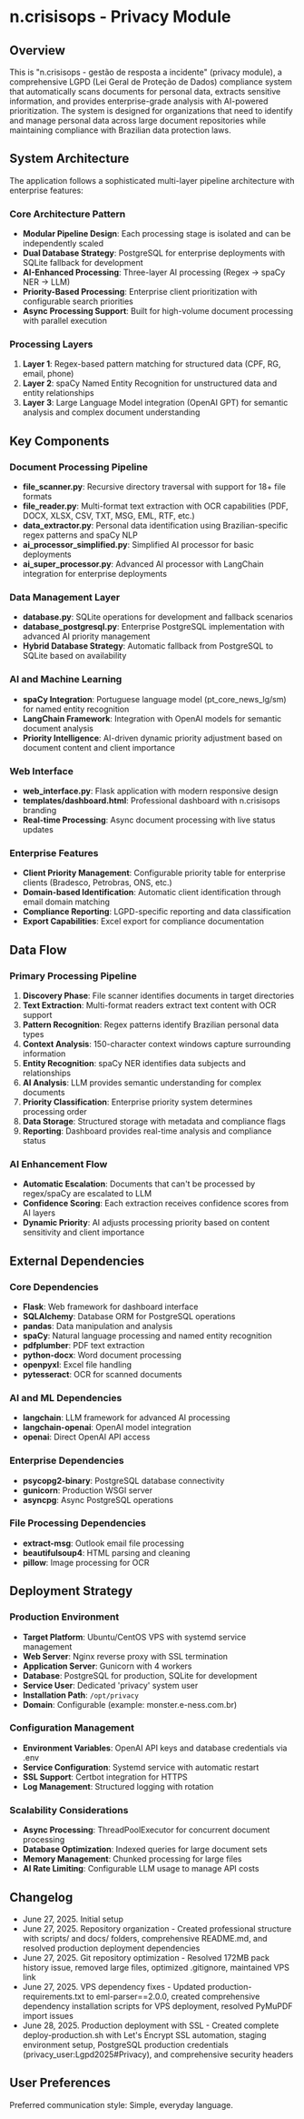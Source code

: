 # n.crisisops - Privacy Module

## Overview

This is "n.crisisops - gestão de resposta a incidente" (privacy module), a comprehensive LGPD (Lei Geral de Proteção de Dados) compliance system that automatically scans documents for personal data, extracts sensitive information, and provides enterprise-grade analysis with AI-powered prioritization. The system is designed for organizations that need to identify and manage personal data across large document repositories while maintaining compliance with Brazilian data protection laws.

## System Architecture

The application follows a sophisticated multi-layer pipeline architecture with enterprise features:

### Core Architecture Pattern
- **Modular Pipeline Design**: Each processing stage is isolated and can be independently scaled
- **Dual Database Strategy**: PostgreSQL for enterprise deployments with SQLite fallback for development
- **AI-Enhanced Processing**: Three-layer AI processing (Regex → spaCy NER → LLM)
- **Priority-Based Processing**: Enterprise client prioritization with configurable search priorities
- **Async Processing Support**: Built for high-volume document processing with parallel execution

### Processing Layers
1. **Layer 1**: Regex-based pattern matching for structured data (CPF, RG, email, phone)
2. **Layer 2**: spaCy Named Entity Recognition for unstructured data and entity relationships
3. **Layer 3**: Large Language Model integration (OpenAI GPT) for semantic analysis and complex document understanding

## Key Components

### Document Processing Pipeline
- **file_scanner.py**: Recursive directory traversal with support for 18+ file formats
- **file_reader.py**: Multi-format text extraction with OCR capabilities (PDF, DOCX, XLSX, CSV, TXT, MSG, EML, RTF, etc.)
- **data_extractor.py**: Personal data identification using Brazilian-specific regex patterns and spaCy NLP
- **ai_processor_simplified.py**: Simplified AI processor for basic deployments
- **ai_super_processor.py**: Advanced AI processor with LangChain integration for enterprise deployments

### Data Management Layer
- **database.py**: SQLite operations for development and fallback scenarios
- **database_postgresql.py**: Enterprise PostgreSQL implementation with advanced AI priority management
- **Hybrid Database Strategy**: Automatic fallback from PostgreSQL to SQLite based on availability

### AI and Machine Learning
- **spaCy Integration**: Portuguese language model (pt_core_news_lg/sm) for named entity recognition
- **LangChain Framework**: Integration with OpenAI models for semantic document analysis
- **Priority Intelligence**: AI-driven dynamic priority adjustment based on document content and client importance

### Web Interface
- **web_interface.py**: Flask application with modern responsive design
- **templates/dashboard.html**: Professional dashboard with n.crisisops branding
- **Real-time Processing**: Async document processing with live status updates

### Enterprise Features
- **Client Priority Management**: Configurable priority table for enterprise clients (Bradesco, Petrobras, ONS, etc.)
- **Domain-based Identification**: Automatic client identification through email domain matching
- **Compliance Reporting**: LGPD-specific reporting and data classification
- **Export Capabilities**: Excel export for compliance documentation

## Data Flow

### Primary Processing Pipeline
1. **Discovery Phase**: File scanner identifies documents in target directories
2. **Text Extraction**: Multi-format readers extract text content with OCR support
3. **Pattern Recognition**: Regex patterns identify Brazilian personal data types
4. **Context Analysis**: 150-character context windows capture surrounding information
5. **Entity Recognition**: spaCy NER identifies data subjects and relationships
6. **AI Analysis**: LLM provides semantic understanding for complex documents
7. **Priority Classification**: Enterprise priority system determines processing order
8. **Data Storage**: Structured storage with metadata and compliance flags
9. **Reporting**: Dashboard provides real-time analysis and compliance status

### AI Enhancement Flow
- **Automatic Escalation**: Documents that can't be processed by regex/spaCy are escalated to LLM
- **Confidence Scoring**: Each extraction receives confidence scores from AI layers
- **Dynamic Priority**: AI adjusts processing priority based on content sensitivity and client importance

## External Dependencies

### Core Dependencies
- **Flask**: Web framework for dashboard interface
- **SQLAlchemy**: Database ORM for PostgreSQL operations
- **pandas**: Data manipulation and analysis
- **spaCy**: Natural language processing and named entity recognition
- **pdfplumber**: PDF text extraction
- **python-docx**: Word document processing
- **openpyxl**: Excel file handling
- **pytesseract**: OCR for scanned documents

### AI and ML Dependencies
- **langchain**: LLM framework for advanced AI processing
- **langchain-openai**: OpenAI model integration
- **openai**: Direct OpenAI API access

### Enterprise Dependencies
- **psycopg2-binary**: PostgreSQL database connectivity
- **gunicorn**: Production WSGI server
- **asyncpg**: Async PostgreSQL operations

### File Processing Dependencies
- **extract-msg**: Outlook email file processing
- **beautifulsoup4**: HTML parsing and cleaning
- **pillow**: Image processing for OCR

## Deployment Strategy

### Production Environment
- **Target Platform**: Ubuntu/CentOS VPS with systemd service management
- **Web Server**: Nginx reverse proxy with SSL termination
- **Application Server**: Gunicorn with 4 workers
- **Database**: PostgreSQL for production, SQLite for development
- **Service User**: Dedicated 'privacy' system user
- **Installation Path**: `/opt/privacy`
- **Domain**: Configurable (example: monster.e-ness.com.br)

### Configuration Management
- **Environment Variables**: OpenAI API keys and database credentials via .env
- **Service Configuration**: Systemd service with automatic restart
- **SSL Support**: Certbot integration for HTTPS
- **Log Management**: Structured logging with rotation

### Scalability Considerations
- **Async Processing**: ThreadPoolExecutor for concurrent document processing
- **Database Optimization**: Indexed queries for large document sets
- **Memory Management**: Chunked processing for large files
- **AI Rate Limiting**: Configurable LLM usage to manage API costs

## Changelog

- June 27, 2025. Initial setup
- June 27, 2025. Repository organization - Created professional structure with scripts/ and docs/ folders, comprehensive README.md, and resolved production deployment dependencies
- June 27, 2025. Git repository optimization - Resolved 172MB pack history issue, removed large files, optimized .gitignore, maintained VPS link
- June 27, 2025. VPS dependency fixes - Updated production-requirements.txt to eml-parser==2.0.0, created comprehensive dependency installation scripts for VPS deployment, resolved PyMuPDF import issues
- June 28, 2025. Production deployment with SSL - Created complete deploy-production.sh with Let's Encrypt SSL automation, staging environment setup, PostgreSQL production credentials (privacy_user:Lgpd2025#Privacy), and comprehensive security headers

## User Preferences

Preferred communication style: Simple, everyday language.